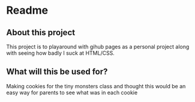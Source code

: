 # Readme

## About this project
This project is to playaround with gihub pages as a personal project along with seeing how badly I suck at HTML/CSS. 

## What will this be used for?
Making cookies for the tiny monsters class and thought this would be an easy way for parents to see what was in each cookie
